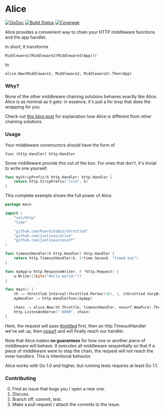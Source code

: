 # Alice 

[![GoDoc](https://godoc.org/github.com/golang/gddo?status.svg)](http://godoc.org/github.com/justinas/alice)
[![Build Status](https://travis-ci.org/justinas/alice.svg?branch=master)](https://travis-ci.org/justinas/alice)
[![Coverage](http://gocover.io/_badge/github.com/justinas/alice)](http://gocover.io/github.com/justinas/alice)

Alice provides a convenient way to chain 
your HTTP middleware functions and the app handler.

In short, it transforms

    Middleware1(Middleware2(Middleware3(App)))

to

    alice.New(Middleware1, Middleware2, Middleware3).Then(App)

### Why?

None of the other middleware chaining solutions
behaves exactly like Alice.
Alice is as minimal as it gets:
in essence, it's just a for loop that does the wrapping for you.

Check out [this blog post](http://justinas.org/alice-painless-middleware-chaining-for-go/)
for explanation how Alice is different from other chaining solutions.

### Usage

Your middleware constructors should have the form of

    func (http.Handler) http.Handler

Some middleware provide this out of the box.
For ones that don't, it's trivial to write one yourself.

```go
func myStripPrefix(h http.Handler) http.Handler {
    return http.StripPrefix("/old", h)
}
```

This complete example shows the full power of Alice.

```go
package main

import (
    "net/http"
    "time"

    "github.com/PuerkitoBio/throttled"
    "github.com/justinas/alice"
    "github.com/justinas/nosurf"
)

func timeoutHandler(h http.Handler) http.Handler {
    return http.TimeoutHandler(h, 1*time.Second, "timed out")
}

func myApp(w http.ResponseWriter, r *http.Request) {
    w.Write([]byte("Hello world!"))
}

func main() {
    th := throttled.Interval(throttled.PerSec(10), 1, &throttled.VaryBy{Path: true}, 50)
    myHandler := http.HandlerFunc(myApp)

    chain := alice.New(th.Throttle, timeoutHandler, nosurf.NewPure).Then(myHandler)
    http.ListenAndServe(":8000", chain)
}
```

Here, the request will pass [throttled](https://github.com/PuerkitoBio/throttled) first,
then an http.TimeoutHandler we've set up,
then [nosurf](https://github.com/justinas/nosurf)
and will finally reach our handler.

Note that Alice makes **no guarantees** for
how one or another piece of  middleware will behave.
It executes all middleware sequentially so that if a
piece of middleware were to stop the chain,
the request will not reach the inner handlers.
This is intentional behavior.

Alice works with Go 1.0 and higher,
but running tests requires at least Go 1.1.

### Contributing

0. Find an issue that bugs you / open a new one.
1. Discuss.
2. Branch off, commit, test.
3. Make a pull request / attach the commits to the issue.
